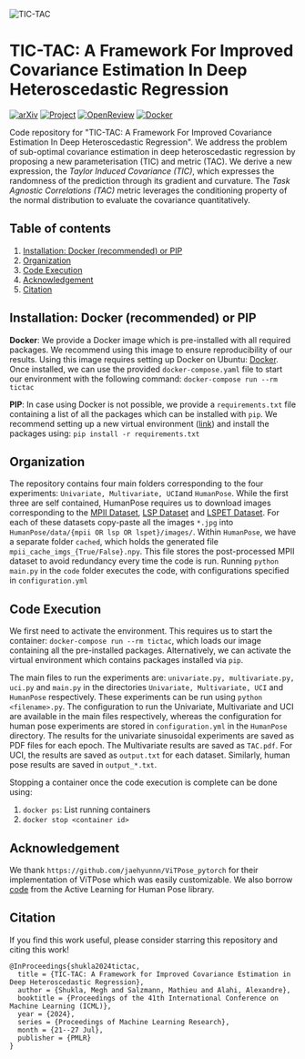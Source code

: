 ![TIC-TAC](https://github.com/vita-epfl/TIC-TAC/blob/main/TIC-TAC_gif.gif)


# TIC-TAC: A Framework For Improved Covariance Estimation In Deep Heteroscedastic Regression

<a href="https://arxiv.org/abs/2310.18953"><img alt="arXiv" src="https://img.shields.io/badge/arXiv-2310.18953-%23B31B1B?logo=arxiv&logoColor=white"></a>
<a href="https://www.epfl.ch/labs/vita/heteroscedastic-regression/"><img alt="Project" src="https://img.shields.io/badge/-Project%20Page-lightgrey?logo=Google%20Chrome&color=informational&logoColor=white"></a>
<a href="https://openreview.net/forum?id=zdNTiTs5gU"><img alt="OpenReview" src="https://img.shields.io/badge/ICML%202024-OpenReview-%236DA252"></a>
<a href="https://hub.docker.com/repository/docker/meghshukla/tictac/"><img alt="Docker" src="https://img.shields.io/badge/Image-tictac-%232496ED?logo=docker&logoColor=white"></a>
<br>

Code repository for "TIC-TAC: A Framework For Improved Covariance Estimation In Deep Heteroscedastic Regression". We address the problem of sub-optimal covariance estimation in deep heteroscedastic regression by proposing a new parameterisation (TIC) and metric (TAC). We derive a new expression, the _Taylor Induced Covariance (TIC)_, which expresses the randomness of the prediction through its gradient and curvature. The _Task Agnostic Correlations (TAC)_ metric leverages the conditioning property of the normal distribution to evaluate the covariance quantitatively.


## Table of contents
1. [Installation: Docker (recommended) or PIP](#installation)
2. [Organization](#organization)
3. [Code Execution](#execution)
4. [Acknowledgement](#acknowledgement)
5. [Citation](#citation)


## Installation: Docker (recommended) or PIP <a name="installation"></a>

**Docker**: We provide a Docker image which is pre-installed with all required packages. We recommend using this image to ensure reproducibility of our results. Using this image requires setting up Docker on Ubuntu: [Docker](https://docs.docker.com/engine/install/ubuntu/#installation-methods). Once installed, we can use the provided `docker-compose.yaml` file to start our environment with the following command:  `docker-compose run --rm tictac` <br>

**PIP**: In case using Docker is not possible, we provide a `requirements.txt` file containing a list of all the packages which can be installed with `pip`.  We recommend setting up a new virtual environment ([link](https://packaging.python.org/en/latest/guides/installing-using-pip-and-virtual-environments/)) and install the packages using:  `pip install -r requirements.txt`


## Organization <a name="organization"></a>

The repository contains four main folders corresponding to the four experiments: `Univariate, Multivariate, UCI`and `HumanPose`. While the first three are self contained, HumanPose requires us to download images corresponding to the [MPII Dataset](https://datasets.d2.mpi-inf.mpg.de/andriluka14cvpr/mpii_human_pose_v1.tar.gz), [LSP Dataset](http://sam.johnson.io/research/lsp.html) and [LSPET Dataset](http://sam.johnson.io/research/lspet.html). For each of these datasets copy-paste all the images `*.jpg` into `HumanPose/data/{mpii OR lsp OR lspet}/images/`. Within `HumanPose`, we have a separate folder `cached`, which holds the generated file `mpii_cache_imgs_{True/False}.npy`. This file stores the post-processed MPII dataset to avoid redundancy every time the code is run.
Running `python main.py` in the `code` folder executes the code, with configurations specified in `configuration.yml`


## Code Execution <a name="execution"></a>
We first need to activate the environment. This requires us to start the container: `docker-compose run --rm tictac`, which loads our image containing all the pre-installed packages. Alternatively, we can activate the virtual environment which contains packages installed via `pip`.

The main files to run the experiments are: `univariate.py, multivariate.py, uci.py` and `main.py` in the directories `Univariate, Multivariate, UCI` and `HumanPose` respectively. These experiments can be run using `python <filename>.py`. The configuration to run the Univariate, Multivariate and UCI are available in the main files respectively, whereas the configuration for human pose experiments are stored in `configuration.yml` in the `HumanPose` directory. The results for the univariate sinusoidal experiments are saved as PDF files for each epoch. The Multivariate results are saved as `TAC.pdf`. For UCI, the results are saved as `output.txt` for each dataset. Similarly, human pose results are saved in `output_*.txt`.

Stopping a container once the code execution is complete can be done using:
1. `docker ps`: List running containers
2. `docker stop <container id>`

## Acknowledgement <a name="acknowledgement"></a>

We thank `https://github.com/jaehyunnn/ViTPose_pytorch` for their implementation of ViTPose which was easily customizable.
We also borrow [code](https://github.com/meghshukla/ActiveLearningForHumanPose) from the Active Learning for Human Pose library.

## Citation <a name="citation"></a>

If you find this work useful, please consider starring this repository and citing this work!

```
@InProceedings{shukla2024tictac,
  title = {TIC-TAC: A Framework for Improved Covariance Estimation in Deep Heteroscedastic Regression},
  author = {Shukla, Megh and Salzmann, Mathieu and Alahi, Alexandre},
  booktitle = {Proceedings of the 41th International Conference on Machine Learning (ICML)},
  year = {2024},
  series = {Proceedings of Machine Learning Research},
  month = {21--27 Jul},
  publisher = {PMLR}
}
```
